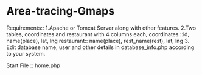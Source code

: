 # Area-tracing-Gmaps

Requirements::
  1.Apache or Tomcat Server along with other features.
  2.Two tables, coordinates and restaurant with 4 columns each,
        coordinates ::id, name(place), lat, lng
        restaurant:: name(place), rest_name(rest), lat, lng
  3. Edit database name, user and other details in database_info.php according to your system.
  
Start File :: home.php
